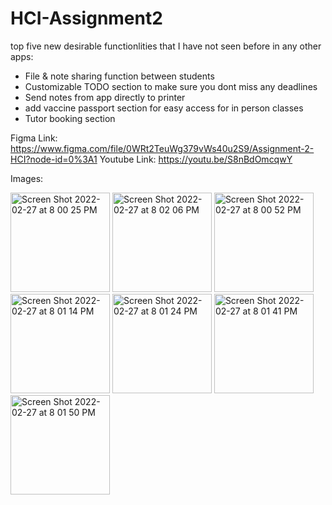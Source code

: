 # HCI-Assignment2

top five new desirable functionlities that I have not seen before in any other apps:

- File & note sharing function between students
- Customizable TODO section to make sure you dont miss any deadlines
- Send notes from app directly to printer
- add vaccine passport section for easy access for in person classes
- Tutor booking section

Figma Link: https://www.figma.com/file/0WRt2TeuWg379vWs40u2S9/Assignment-2-HCI?node-id=0%3A1
Youtube Link: https://youtu.be/S8nBdOmcqwY

Images:

<img width="159" alt="Screen Shot 2022-02-27 at 8 00 25 PM" src="https://user-images.githubusercontent.com/58194972/155908290-8bc8308e-c10c-4e46-9f8a-3d935beecd67.png">
<img width="159" alt="Screen Shot 2022-02-27 at 8 02 06 PM" src="https://user-images.githubusercontent.com/58194972/155908379-b78db86d-3d7c-44bb-97f1-fbe5fda54c7e.png">
<img width="159" alt="Screen Shot 2022-02-27 at 8 00 52 PM" src="https://user-images.githubusercontent.com/58194972/155908308-024b7d50-6b88-4752-a5b0-ae1fd46f02f0.png">
<img width="159" alt="Screen Shot 2022-02-27 at 8 01 14 PM" src="https://user-images.githubusercontent.com/58194972/155908330-519b637f-6fe1-4441-ab58-44d925012394.png">
<img width="159" alt="Screen Shot 2022-02-27 at 8 01 24 PM" src="https://user-images.githubusercontent.com/58194972/155908341-95289b06-3166-44b6-8b98-543475cade69.png">
<img width="159" alt="Screen Shot 2022-02-27 at 8 01 41 PM" src="https://user-images.githubusercontent.com/58194972/155908355-f1be7201-2b37-4624-ab78-9732a38a1278.png">
<img width="159" alt="Screen Shot 2022-02-27 at 8 01 50 PM" src="https://user-images.githubusercontent.com/58194972/155908361-b177ebd9-ad0e-4be4-a9dd-b208282a0421.png">
